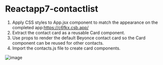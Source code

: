 # Reactapp7-contactlist

1. Apply CSS styles to App.jsx component to match the appearance on the completed app:https://c6fkx.csb.app/
2. Extract the contact card as a reusable Card component.</br>
3. Use props to render the default Beyonce contact card so the Card component can be reused for other contacts.</br>
4. Import the contacts.js file to create card components.</br>

![image](https://user-images.githubusercontent.com/111981040/210199799-35272ea7-750d-4573-90aa-473271dd663f.png)

